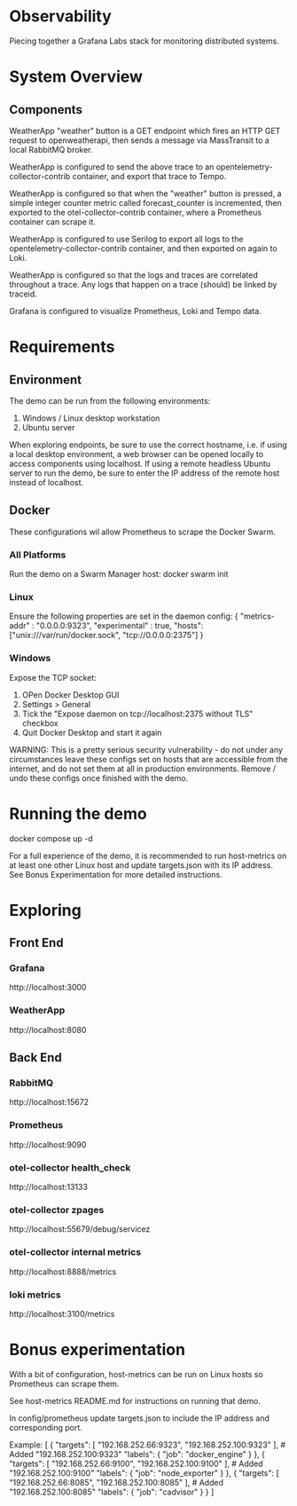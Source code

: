 # Observability
Piecing together a Grafana Labs stack for monitoring distributed systems.

# System Overview
## Components

WeatherApp "weather" button is a GET endpoint which fires an HTTP GET request to openweatherapi, then sends a message via MassTransit to a local RabbitMQ broker.

WeatherApp is configured to send the above trace to an opentelemetry-collector-contrib container, and export that trace to Tempo.

WeatherApp is configured so that when the "weather" button is pressed, a simple integer counter metric called forecast_counter is incremented, then exported to the otel-collector-contrib container, where a Prometheus container can scrape it.

WeatherApp is configured to use Serilog to export all logs to the opentelemetry-collector-contrib container, and then exported on again to Loki.

WeatherApp is configured so that the logs and traces are correlated throughout a trace. Any logs that happen on a trace (should) be linked by traceid.

Grafana is configured to visualize Prometheus, Loki and Tempo data.

# Requirements
## Environment
The demo can be run from the following environments:
1. Windows / Linux desktop workstation
2. Ubuntu server

When exploring endpoints, be sure to use the correct hostname, i.e. if using a local desktop environment, a web browser can be opened locally to access components using localhost. If using a remote headless Ubuntu server to run the demo, be sure to enter the IP address of the remote host instead of localhost.

## Docker
These configurations wil allow Prometheus to scrape the Docker Swarm.

### All Platforms
Run the demo on a Swarm Manager host: docker swarm init

### Linux
Ensure the following properties are set in the daemon config:
{
  "metrics-addr" : "0.0.0.0:9323",
  "experimental" : true,
  "hosts": ["unix:///var/run/docker.sock", "tcp://0.0.0.0:2375"]
}

### Windows
Expose the TCP socket:

1. OPen Docker Desktop GUI
2. Settings > General
3. Tick the "Expose daemon on tcp://localhost:2375 without TLS" checkbox
4. Quit Docker Desktop and start it again

WARNING: This is a pretty serious security vulnerability - do not under any circumstances leave these configs set on hosts that are accessible from the internet, and do not set them at all in production environments. Remove / undo these configs once finished with the demo.

# Running the demo

docker compose up -d

For a full experience of the demo, it is recommended to run host-metrics on at least one other Linux host and update targets.json with its IP address.
See Bonus Experimentation for more detailed instructions.

# Exploring
## Front End
### Grafana
http://localhost:3000

### WeatherApp
http://localhost:8080

## Back End
### RabbitMQ
http://localhost:15672

### Prometheus
http://localhost:9090

### otel-collector health_check
http://localhost:13133

### otel-collector zpages
http://localhost:55679/debug/servicez

### otel-collector internal metrics
http://localhost:8888/metrics

### loki metrics
http://localhost:3100/metrics

# Bonus experimentation
With a bit of configuration, host-metrics can be run on Linux hosts so Prometheus can scrape them.

See host-metrics README.md for instructions on running that demo.

In config/prometheus update targets.json to include the IP address and corresponding port.

Example:
[
    {
        "targets": [ "192.168.252.66:9323", "192.168.252.100:9323" ], # Added "192.168.252.100:9323"
        "labels": {
            "job": "docker_engine"
        }
    },
    {
        "targets": [ "192.168.252.66:9100", "192.168.252.100:9100" ],  # Added "192.168.252.100:9100"
        "labels": {
            "job": "node_exporter"
        }
    },
    {
        "targets": [ "192.168.252.66:8085", "192.168.252.100:8085" ],  # Added "192.168.252.100:8085"
        "labels": {
            "job": "cadvisor"
        }
    }
]
